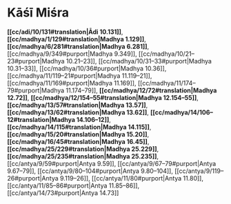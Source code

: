 # Kāśī Miśra

**[[cc/adi/10/131#translation|Ādi 10.131]]**, **[[cc/madhya/1/129#translation|Madhya 1.129]]**, **[[cc/madhya/6/281#translation|Madhya 6.281]]**, [[cc/madhya/9/349#purport|Madhya 9.349]], [[cc/madhya/10/21–23#purport|Madhya 10.21–23]], [[cc/madhya/10/31–33#purport|Madhya 10.31–33]], [[cc/madhya/10/36#purport|Madhya 10.36]], [[cc/madhya/11/119–21#purport|Madhya 11.119–21]], [[cc/madhya/11/169#purport|Madhya 11.169]], [[cc/madhya/11/174–79#purport|Madhya 11.174–79]], **[[cc/madhya/12/72#translation|Madhya 12.72]]**, **[[cc/madhya/12/154–55#translation|Madhya 12.154–55]]**, **[[cc/madhya/13/57#translation|Madhya 13.57]]**, **[[cc/madhya/13/62#translation|Madhya 13.62]]**, **[[cc/madhya/14/106–12#translation|Madhya 14.106–12]]**, **[[cc/madhya/14/115#translation|Madhya 14.115]]**, **[[cc/madhya/15/20#translation|Madhya 15.20]]**, **[[cc/madhya/16/45#translation|Madhya 16.45]]**, **[[cc/madhya/25/229#translation|Madhya 25.229]]**, **[[cc/madhya/25/235#translation|Madhya 25.235]]**, [[cc/antya/9/59#purport|Antya 9.59]], [[cc/antya/9/67–79#purport|Antya 9.67–79]], [[cc/antya/9/80–104#purport|Antya 9.80–104]], [[cc/antya/9/119–26#purport|Antya 9.119–26]], [[cc/antya/11/80#purport|Antya 11.80]], [[cc/antya/11/85–86#purport|Antya 11.85–86]], [[cc/antya/14/73#purport|Antya 14.73]]

